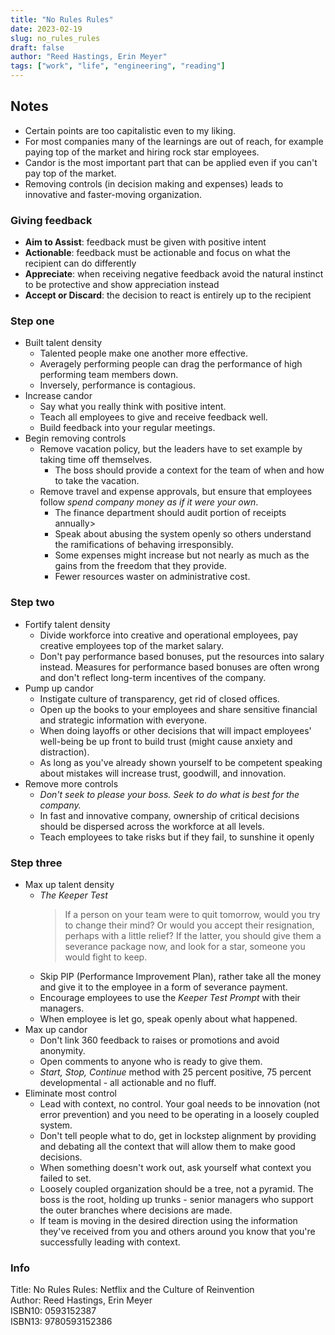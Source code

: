 ```yaml
---
title: "No Rules Rules"
date: 2023-02-19
slug: no_rules_rules
draft: false
author: "Reed Hastings, Erin Meyer"
tags: ["work", "life", "engineering", "reading"]
---
```


## Notes

* Certain points are too capitalistic even to my liking.
* For most companies many of the learnings are out of reach, for example paying top of the market and hiring rock star employees.
* Candor is the most important part that can be applied even if you can't pay top of the market.
* Removing controls (in decision making and expenses) leads to innovative and faster-moving organization.

### Giving feedback

* **Aim to Assist**: feedback must be given with positive intent
* **Actionable**: feedback must be actionable and focus on what the recipient can do differently
* **Appreciate**: when receiving negative feedback avoid the natural instinct to be protective and show appreciation instead
* **Accept or Discard**: the decision to react is entirely up to the recipient

### Step one

* Built talent density
  * Talented people make one another more effective.
  * Averagely performing people can drag the performance of high performing team members down.
  * Inversely, performance is contagious.
* Increase candor
  * Say what you really think with positive intent.
  * Teach all employees to give and receive feedback well.
  * Build feedback into your regular meetings.
* Begin removing controls
  * Remove vacation policy, but the leaders have to set example by taking time off themselves.
    * The boss should provide a context for the team of when and how to take the vacation.
  * Remove travel and expense approvals, but ensure that employees follow _spend company money as if it were your own_.
    * The finance department should audit portion of receipts annually>
    * Speak about abusing the system openly so others understand the ramifications of behaving irresponsibly.
    * Some expenses might increase but not nearly as much as the gains from the freedom that they provide.
    * Fewer resources waster on administrative cost.

### Step two

* Fortify talent density
  * Divide workforce into creative and operational employees, pay creative employees top of the market salary.
  * Don't pay performance based bonuses, put the resources into salary instead.
    Measures for performance based bonuses are often wrong and don't reflect long-term incentives of the company.
* Pump up candor
  * Instigate culture of transparency, get rid of closed offices.
  * Open up the books to your employees and share sensitive financial and strategic information with everyone.
  * When doing layoffs or other decisions that will impact employees' well-being be up front to build trust (might cause anxiety and distraction).
  * As long as you've already shown yourself to be competent speaking about mistakes will increase trust, goodwill, and innovation.
* Remove more controls
  * _Don't seek to please your boss. Seek to do what is best for the company._
  * In fast and innovative company, ownership of critical decisions should be dispersed across the workforce at all levels.
  * Teach employees to take risks but if they fail, to sunshine it openly

### Step three

* Max up talent density
  * _The Keeper Test_
    > If a person on your team were to quit tomorrow, would you try to change their mind?
    > Or would you accept their resignation, perhaps with a little relief?
    > If the latter, you should give them a severance package now, and look for a star, someone you would fight to keep.
  * Skip PIP (Performance Improvement Plan), rather take all the money and give it to the employee in a form of severance payment.
  * Encourage employees to use the _Keeper Test Prompt_ with their managers.
  * When employee is let go, speak openly about what happened.
* Max up candor
  * Don't link 360 feedback to raises or promotions and avoid anonymity.
  * Open comments to anyone who is ready to give them.
  * _Start, Stop, Continue_ method with 25 percent positive, 75 percent developmental - all actionable and no fluff.
* Eliminate most control
  * Lead with context, no control. Your goal needs to be innovation (not error prevention) and you need to be operating in a loosely coupled system.
  * Don't tell people what to do, get in lockstep alignment by providing and debating all the context that will allow them to make good decisions.
  * When something doesn't work out, ask yourself what context you failed to set.
  * Loosely coupled organization should be a tree, not a pyramid. The boss is the root, holding up trunks - senior managers who support the outer branches where decisions are made.
  * If team is moving in the desired direction using the information they've received from you and others around you know that you're successfully leading with context.
  
### Info

Title: No Rules Rules: Netflix and the Culture of Reinvention\
Author: Reed Hastings, Erin Meyer\
ISBN10: 0593152387\
ISBN13: 9780593152386
